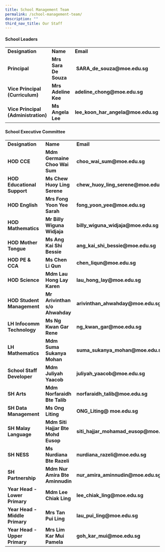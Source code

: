 ```yaml
---
title: School Management Team
permalink: /school-management-team/
description: ""
third_nav_title: Our Staff
---
```

#### **School Leaders**

<table width="771"><tbody><tr><td width="223"><strong>Designation</strong></td><td width="241"><strong>Name</strong></td><td width="307"><strong>Email</strong></td></tr><tr><td width="223"><strong>Principal</strong></td><td width="241"><strong>Mrs Sara De Souza</strong></td><td width="307"><strong>&nbsp;SARA_de_souza@moe.edu.sg</strong></td></tr><tr><td width="223"><strong>Vice Principal (Curriculum)</strong></td><td width="241"><strong>Mrs Adeline Kee&nbsp;</strong></td><td width="307"><strong>adeline_chong@moe.edu.sg&nbsp;</strong></td></tr><tr><td width="223"><strong>Vice Principal (Administration)</strong></td><td width="241"><strong>Ms Angela Lee</strong></td><td width="307"><strong>lee_koon_har_angela@moe.edu.sg</strong></td></tr></tbody></table>

#### **School Executive Committee**

<table width="771"><tbody><tr><td width="223"><strong>Designation</strong></td><td width="241"><strong>Name</strong></td><td width="307"><strong>Email</strong></td></tr><tr><td width="223"><strong>HOD CCE</strong></td><td width="241"><strong>Mdm Germaine Choo Wai Sum</strong></td><td width="307"><strong>choo_wai_sum@moe.edu.sg</strong></td></tr><tr><td width="223"><strong>HOD Educational Support</strong></td><td width="241"><strong>Ms Chew Huoy Ling Serene</strong></td><td width="307"><strong>chew_huoy_ling_serene@moe.edu.sg</strong></td></tr><tr><td width="223"><strong>HOD English</strong></td><td width="241"><strong>Mrs Fong Yoon Yee Sarah</strong></td><td width="307"><strong>fong_yoon_yee@moe.edu.sg</strong></td></tr><tr><td width="223"><strong>HOD Mathematics</strong></td><td width="241"><strong>Mr Billy Wiguna Widjaja</strong></td><td width="307"><strong>billy_wiguna_widjaja@moe.edu.sg</strong></td></tr><tr><td width="223"><strong>HOD Mother Tongue</strong></td><td width="241"><strong>Ms Ang Kai Shi Bessie</strong></td><td width="307"><strong>ang_kai_shi_bessie@moe.edu.sg</strong></td></tr><tr><td width="223"><strong>HOD PE &amp; CCA</strong></td><td width="241"><strong>Ms Chen Li Qun</strong></td><td width="307"><strong>chen_liqun@moe.edu.sg</strong></td></tr><tr><td width="223"><strong>HOD Science</strong></td><td width="241"><strong>Mdm Lau Hong Lay Karen</strong></td><td width="307"><strong>lau_hong_lay@moe.edu.sg</strong></td></tr><tr><td width="223"><strong>HOD Student Management&nbsp;</strong></td><td width="241"><strong>Mr Arivinthan s/o Ahwahday</strong></td><td width="307"><strong>arivinthan_ahwahday@moe.edu.sg</strong></td></tr><tr><td width="223"><strong>LH Infocomm Technology</strong></td><td width="241"><strong>Ms Ng Kwan Gar Rene</strong></td><td width="307"><strong>ng_kwan_gar@moe.edu.sg</strong></td></tr><tr><td width="223"><strong>LH Mathematics</strong></td><td width="241"><strong>Mdm Suma Sukanya Mohan</strong></td><td width="307"><strong>suma_sukanya_mohan@moe.edu.sg</strong></td></tr><tr><td width="223"><strong>School Staff Developer</strong></td><td width="241"><strong>Mdm Juliyah Yaacob</strong></td><td width="307"><strong>juliyah_yaacob@moe.edu.sg</strong></td></tr><tr><td width="223"><strong>SH Arts</strong></td><td width="241"><strong>Mdm Norfaraidh Bte Talib</strong></td><td width="307"><strong>norfaraidh_talib@moe.edu.sg</strong></td></tr><tr><td width="223"><strong>SH Data Management</strong></td><td width="241"><strong>Ms Ong Liting</strong></td><td width="307"><strong>ONG_Liting@ moe.edu.sg</strong></td></tr><tr><td width="223"><strong>SH Malay Language</strong></td><td width="241"><strong>Mdm Siti Hajjar Bte Mohd Eusop</strong></td><td width="307"><strong>siti_hajjar_mohamad_eusop@moe.edu.sg</strong></td></tr><tr><td width="223"><strong>SH NESS</strong></td><td width="241"><strong>Ms Nurdiana Bte Razeli</strong></td><td width="307"><strong>nurdiana_razeli@moe.edu.sg</strong></td></tr><tr><td width="223"><strong>SH Partnership</strong></td><td width="241"><strong>Mdm Nur Amira Bte Aminnudin</strong></td><td width="307"><strong>nur_amira_aminnudin@moe.edu.sg</strong></td></tr><tr><td width="223"><strong>Year Head - Lower Primary</strong></td><td width="241"><strong>Mdm Lee Chiak Ling</strong></td><td width="307"><strong>lee_chiak_ling@moe.edu.sg</strong></td></tr><tr><td width="223"><strong>Year Head - Middle Primary</strong></td><td width="241"><strong>Mrs Tan Pui Ling</strong></td><td width="307"><strong>lau_pui_ling@moe.edu.sg</strong></td></tr><tr><td width="223"><strong>Year Head - Upper Primary</strong></td><td width="241"><strong>Mrs Lim Kar Mui Pamela</strong></td><td width="307"><strong>goh_kar_mui@moe.edu.sg</strong></td></tr></tbody></table>
